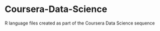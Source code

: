 Coursera-Data-Science
=====================

R language files created as part of the Coursera Data Science sequence
